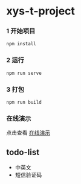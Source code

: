 # xys-t-project

### 1 开始项目
```
npm install
```

### 2 运行
```
npm run serve
```

### 3 打包
```
npm run build
```

### 在线演示
点击查看 [在线演示](https://xueyueshuai.github.io/t/web_dist)

##  todo-list
- 中英文
- 短信验证码
